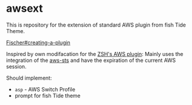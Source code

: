 # awsext

This is repository for the extension of standard AWS plugin from fish Tide Theme.

[Fischer#creating-a-plugin](https://github.com/jorgebucaran/fisher#creating-a-plugin)

Inspired by own modifacation for the [ZSH's AWS plugin](https://github.com/ohmyzsh/ohmyzsh/blob/fe9d87d6dc2f3e6194862799b0707f97844e83ac/plugins/aws/README.md):
Mainly uses the integration of the [aws-sts](https://github.com/oals-dev/aws-sts) and have the expiration of the current AWS session.

Should implement:

- `asp` - AWS Switch Profile
- prompt for fish Tide theme
